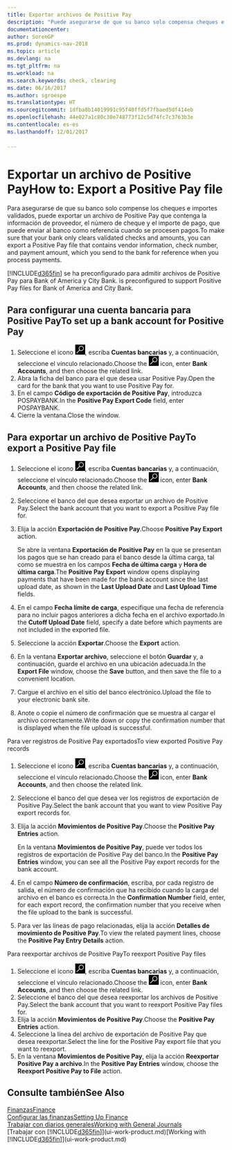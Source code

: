 ```yaml
---
title: Exportar archivos de Positive Pay
description: "Puede asegurarse de que su banco solo compensa cheques e importes validados mediante la exportación un archivo de Positive Pay que contenga la información de proveedor y pago."
documentationcenter: 
author: SorenGP
ms.prod: dynamics-nav-2018
ms.topic: article
ms.devlang: na
ms.tgt_pltfrm: na
ms.workload: na
ms.search.keywords: check, clearing
ms.date: 06/16/2017
ms.author: sgroespe
ms.translationtype: HT
ms.sourcegitcommit: 1dfba8b14019991c95f40ffd5f7fbaed5df414eb
ms.openlocfilehash: 44e027a1c80c30e748773f12c5d74fc7c3763b3e
ms.contentlocale: es-es
ms.lasthandoff: 12/01/2017

---
```

# <a name="how-to-export-a-positive-pay-file"></a><span data-ttu-id="5708d-103">Exportar un archivo de Positive Pay</span><span class="sxs-lookup"><span data-stu-id="5708d-103">How to: Export a Positive Pay file</span></span>
<span data-ttu-id="5708d-104">Para asegurarse de que su banco solo compense los cheques e importes validados, puede exportar un archivo de Positive Pay que contenga la información de proveedor, el número de cheque y el importe de pago, que puede enviar al banco como referencia cuando se procesen pagos.</span><span class="sxs-lookup"><span data-stu-id="5708d-104">To make sure that your bank only clears validated checks and amounts, you can export a Positive Pay file that contains vendor information, check number, and payment amount, which you send to the bank for reference when you process payments.</span></span>

[!INCLUDE[d365fin](includes/d365fin_md.md)]<span data-ttu-id="5708d-105"> se ha preconfigurado para admitir archivos de Positive Pay para Bank of America y City Bank.</span><span class="sxs-lookup"><span data-stu-id="5708d-105"> is preconfigured to support Positive Pay files for Bank of America and City Bank.</span></span>

## <a name="to-set-up-a-bank-account-for-positive-pay"></a><span data-ttu-id="5708d-106">Para configurar una cuenta bancaria para Positive Pay</span><span class="sxs-lookup"><span data-stu-id="5708d-106">To set up a bank account for Positive Pay</span></span>
1. <span data-ttu-id="5708d-107">Seleccione el icono ![Buscar página o informe](media/ui-search/search_small.png "icono Buscar página o informe"), escriba **Cuentas bancarias** y, a continuación, seleccione el vínculo relacionado.</span><span class="sxs-lookup"><span data-stu-id="5708d-107">Choose the ![Search for Page or Report](media/ui-search/search_small.png "Search for Page or Report icon") icon, enter **Bank Accounts**, and then choose the related link.</span></span>
2. <span data-ttu-id="5708d-108">Abra la ficha del banco para el que desea usar Positive Pay.</span><span class="sxs-lookup"><span data-stu-id="5708d-108">Open the card for the bank that you want to use Positive Pay for.</span></span>
3. <span data-ttu-id="5708d-109">En el campo **Código de exportación de Positive Pay**, introduzca POSPAYBANK.</span><span class="sxs-lookup"><span data-stu-id="5708d-109">In the **Positive Pay Export Code** field, enter POSPAYBANK.</span></span>
4. <span data-ttu-id="5708d-110">Cierre la ventana.</span><span class="sxs-lookup"><span data-stu-id="5708d-110">Close the window.</span></span>

## <a name="to-export-a-positive-pay-file"></a><span data-ttu-id="5708d-111">Para exportar un archivo de Positive Pay</span><span class="sxs-lookup"><span data-stu-id="5708d-111">To export a Positive Pay file</span></span>
1. <span data-ttu-id="5708d-112">Seleccione el icono ![Buscar página o informe](media/ui-search/search_small.png "icono Buscar página o informe"), escriba **Cuentas bancarias** y, a continuación, seleccione el vínculo relacionado.</span><span class="sxs-lookup"><span data-stu-id="5708d-112">Choose the ![Search for Page or Report](media/ui-search/search_small.png "Search for Page or Report icon") icon, enter **Bank Accounts**, and then choose the related link.</span></span>
2. <span data-ttu-id="5708d-113">Seleccione el banco del que desea exportar un archivo de Positive Pay.</span><span class="sxs-lookup"><span data-stu-id="5708d-113">Select the bank account that you want to export a Positive Pay file for.</span></span>
3. <span data-ttu-id="5708d-114">Elija la acción **Exportación de Positive Pay**.</span><span class="sxs-lookup"><span data-stu-id="5708d-114">Choose **Positive Pay Export** action.</span></span>

    <span data-ttu-id="5708d-115">Se abre la ventana **Exportación de Positive Pay** en la que se presentan los pagos que se han creado para el banco desde la última carga, tal como se muestra en los campos **Fecha de última carga** y **Hora de última carga**.</span><span class="sxs-lookup"><span data-stu-id="5708d-115">The **Positive Pay Export** window opens displaying payments that have been made for the bank account since the last upload date, as shown in the **Last Upload Date** and **Last Upload Time** fields.</span></span>
4. <span data-ttu-id="5708d-116">En el campo **Fecha límite de carga**, especifique una fecha de referencia para no incluir pagos anteriores a dicha fecha en el archivo exportado.</span><span class="sxs-lookup"><span data-stu-id="5708d-116">In the **Cutoff Upload Date** field, specify a date before which payments are not included in the exported file.</span></span>
5. <span data-ttu-id="5708d-117">Seleccione la acción **Exportar**.</span><span class="sxs-lookup"><span data-stu-id="5708d-117">Choose the **Export** action.</span></span>
6. <span data-ttu-id="5708d-118">En la ventana **Exportar archivo**, seleccione el botón **Guardar** y, a continuación, guarde el archivo en una ubicación adecuada.</span><span class="sxs-lookup"><span data-stu-id="5708d-118">In the **Export File** window, choose the **Save** button, and then save the file to a convenient location.</span></span>
7. <span data-ttu-id="5708d-119">Cargue el archivo en el sitio del banco electrónico.</span><span class="sxs-lookup"><span data-stu-id="5708d-119">Upload the file to your electronic bank site.</span></span>
8. <span data-ttu-id="5708d-120">Anote o copie el número de confirmación que se muestra al cargar el archivo correctamente.</span><span class="sxs-lookup"><span data-stu-id="5708d-120">Write down or copy the confirmation number that is displayed when the file upload is successful.</span></span>

<span data-ttu-id="5708d-121">Para ver registros de Positive Pay exportados</span><span class="sxs-lookup"><span data-stu-id="5708d-121">To view exported Positive Pay records</span></span>

1. <span data-ttu-id="5708d-122">Seleccione el icono ![Buscar página o informe](media/ui-search/search_small.png "icono Buscar página o informe"), escriba **Cuentas bancarias** y, a continuación, seleccione el vínculo relacionado.</span><span class="sxs-lookup"><span data-stu-id="5708d-122">Choose the ![Search for Page or Report](media/ui-search/search_small.png "Search for Page or Report icon") icon, enter **Bank Accounts**, and then choose the related link.</span></span>
2. <span data-ttu-id="5708d-123">Seleccione el banco del que desea ver los registros de exportación de Positive Pay.</span><span class="sxs-lookup"><span data-stu-id="5708d-123">Select the bank account that you want to view Positive Pay export records for.</span></span>
3. <span data-ttu-id="5708d-124">Elija la acción **Movimientos de Positive Pay**.</span><span class="sxs-lookup"><span data-stu-id="5708d-124">Choose the **Positive Pay Entries** action.</span></span>

    <span data-ttu-id="5708d-125">En la ventana **Movimientos de Positive Pay**, puede ver todos los registros de exportación de Positive Pay del banco.</span><span class="sxs-lookup"><span data-stu-id="5708d-125">In the **Positive Pay Entries** window, you can see all the Positive Pay export records for the bank account.</span></span>
4. <span data-ttu-id="5708d-126">En el campo **Número de confirmación**, escriba, por cada registro de salida, el número de confirmación que ha recibido cuando la carga del archivo en el banco es correcta.</span><span class="sxs-lookup"><span data-stu-id="5708d-126">In the **Confirmation Number** field, enter, for each export record, the confirmation number that you receive when the file upload to the bank is successful.</span></span>
5. <span data-ttu-id="5708d-127">Para ver las líneas de pago relacionadas, elija la acción **Detalles de movimiento de Positive Pay**.</span><span class="sxs-lookup"><span data-stu-id="5708d-127">To view the related payment lines, choose the **Positive Pay Entry Details** action.</span></span>

<span data-ttu-id="5708d-128">Para reexportar archivos de Positive Pay</span><span class="sxs-lookup"><span data-stu-id="5708d-128">To reexport Positive Pay files</span></span>

1. <span data-ttu-id="5708d-129">Seleccione el icono ![Buscar página o informe](media/ui-search/search_small.png "icono Buscar página o informe"), escriba **Cuentas bancarias** y, a continuación, seleccione el vínculo relacionado.</span><span class="sxs-lookup"><span data-stu-id="5708d-129">Choose the ![Search for Page or Report](media/ui-search/search_small.png "Search for Page or Report icon") icon, enter **Bank Accounts**, and then choose the related link.</span></span>
2. <span data-ttu-id="5708d-130">Seleccione el banco del que desea reexportar los archivos de Positive Pay.</span><span class="sxs-lookup"><span data-stu-id="5708d-130">Select the bank account that you want to reexport Positive Pay files for.</span></span>
3. <span data-ttu-id="5708d-131">Elija la acción **Movimientos de Positive Pay**.</span><span class="sxs-lookup"><span data-stu-id="5708d-131">Choose the **Positive Pay Entries** action.</span></span>
4. <span data-ttu-id="5708d-132">Seleccione la línea del archivo de exportación de Positive Pay que desea reexportar.</span><span class="sxs-lookup"><span data-stu-id="5708d-132">Select the line for the Positive Pay export file that you want to reexport.</span></span>
5. <span data-ttu-id="5708d-133">En la ventana **Movimientos de Positive Pay**, elija la acción **Reexportar Positive Pay a archivo**.</span><span class="sxs-lookup"><span data-stu-id="5708d-133">In the **Positive Pay Entries** window, choose the **Reexport Positive Pay to File** action.</span></span>

## <a name="see-also"></a><span data-ttu-id="5708d-134">Consulte también</span><span class="sxs-lookup"><span data-stu-id="5708d-134">See Also</span></span>
[<span data-ttu-id="5708d-135">Finanzas</span><span class="sxs-lookup"><span data-stu-id="5708d-135">Finance</span></span>](finance.md)  
[<span data-ttu-id="5708d-136">Configurar las finanzas</span><span class="sxs-lookup"><span data-stu-id="5708d-136">Setting Up Finance</span></span>](finance-setup-finance.md)  
[<span data-ttu-id="5708d-137">Trabajar con diarios generales</span><span class="sxs-lookup"><span data-stu-id="5708d-137">Working with General Journals</span></span>](ui-work-general-journals.md)  
<span data-ttu-id="5708d-138">[Trabajar con [!INCLUDE[d365fin](includes/d365fin_md.md)]](ui-work-product.md)</span><span class="sxs-lookup"><span data-stu-id="5708d-138">[Working with [!INCLUDE[d365fin](includes/d365fin_md.md)]](ui-work-product.md)</span></span>


